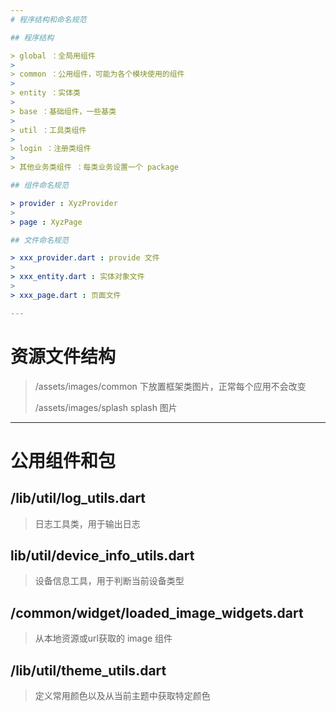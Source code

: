 ```yaml
---
# 程序结构和命名规范

## 程序结构

> global ：全局用组件
>
> common ：公用组件，可能为各个模块使用的组件
>
> entity ：实体类
>
> base ：基础组件，一些基类
>
> util ：工具类组件
>
> login ：注册类组件
>
> 其他业务类组件 ：每类业务设置一个 package

## 组件命名规范

> provider : XyzProvider
> 
> page : XyzPage

## 文件命名规范

> xxx_provider.dart : provide 文件
>
> xxx_entity.dart : 实体对象文件
> 
> xxx_page.dart : 页面文件

---
```

# 资源文件结构

> /assets/images/common 下放置框架类图片，正常每个应用不会改变
>
> /assets/images/splash splash 图片

---
# 公用组件和包

## /lib/util/log_utils.dart

> 日志工具类，用于输出日志

## lib/util/device_info_utils.dart

> 设备信息工具，用于判断当前设备类型

## /common/widget/loaded_image_widgets.dart

> 从本地资源或url获取的 image 组件

## /lib/util/theme_utils.dart

> 定义常用颜色以及从当前主题中获取特定颜色



